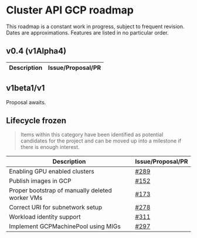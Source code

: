 # Cluster API GCP roadmap

This roadmap is a constant work in progress, subject to frequent revision. Dates are approximations. Features are listed in no particular order.

## v0.4 (v1Alpha4)

|Description|Issue/Proposal/PR|
|--|--|



## v1beta1/v1

Proposal awaits.

## Lifecycle frozen

> Items within this category have been identified as potential candidates for the project
> and can be moved up into a milestone if there is enough interest.

| Description | Issue/Proposal/PR |
|--|--|
| Enabling GPU enabled clusters | [#289](https://github.com/kubernetes-sigs/cluster-api-provider-gcp/issues/289) |
| Publish images in GCP | [#152](https://github.com/kubernetes-sigs/cluster-api-provider-gcp/issues/152) |
| Proper bootstrap of manually deleted worker VMs | [#173](https://github.com/kubernetes-sigs/cluster-api-provider-gcp/issues/173) |
| Correct URI for subnetwork setup | [#278](https://github.com/kubernetes-sigs/cluster-api-provider-gcp/issues/278) |
| Workload identity support | [#311](https://github.com/kubernetes-sigs/cluster-api-provider-gcp/issues/311) |
| Implement GCPMachinePool using MIGs | [#297](https://github.com/kubernetes-sigs/cluster-api-provider-gcp/issues/297) |
